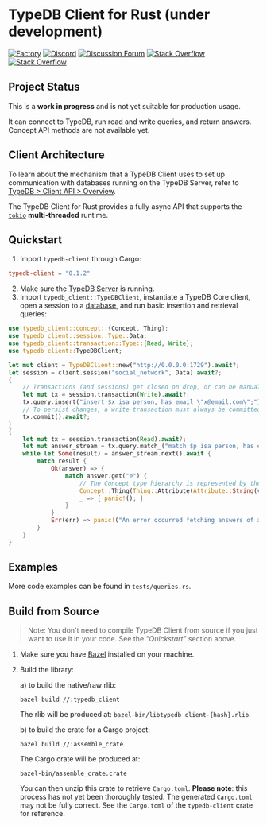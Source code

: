 # TypeDB Client for Rust (under development)

[![Factory](https://factory.vaticle.com/api/status/vaticle/typedb-client-rust/badge.svg)](https://factory.vaticle.com/vaticle/typedb-client-rust)
[![Discord](https://img.shields.io/discord/665254494820368395?color=7389D8&label=chat&logo=discord&logoColor=ffffff)](https://vaticle.com/discord)
[![Discussion Forum](https://img.shields.io/discourse/https/forum.vaticle.com/topics.svg)](https://forum.vaticle.com)
[![Stack Overflow](https://img.shields.io/badge/stackoverflow-typedb-796de3.svg)](https://stackoverflow.com/questions/tagged/typedb)
[![Stack Overflow](https://img.shields.io/badge/stackoverflow-typeql-3dce8c.svg)](https://stackoverflow.com/questions/tagged/typeql)

## Project Status
This is a **work in progress** and is not yet suitable for production usage.

It can connect to TypeDB, run read and write queries, and return answers. Concept API methods are not available yet.

## Client Architecture
To learn about the mechanism that a TypeDB Client uses to set up communication with databases running on the TypeDB Server, refer to [TypeDB > Client API > Overview](http://docs.vaticle.com/docs/client-api/overview).

The TypeDB Client for Rust provides a fully async API that supports the [`tokio`](https://crates.io/crates/tokio) **multi-threaded** runtime.

## Quickstart
1. Import `typedb-client` through Cargo:
```toml
typedb-client = "0.1.2"
```
2. Make sure the [TypeDB Server](https://docs.vaticle.com/docs/running-typedb/install-and-run#start-the-typedb-server) is running.
3. Import `typedb_client::TypeDBClient`, instantiate a TypeDB Core client, open a session to a [database](https://docs.vaticle.com/docs/management/database), and run basic insertion and retrieval queries:
```rust
use typedb_client::concept::{Concept, Thing};
use typedb_client::session::Type::Data;
use typedb_client::transaction::Type::{Read, Write};
use typedb_client::TypeDBClient;
```
```rust
let mut client = TypeDBClient::new("http://0.0.0.0:1729").await?;
let session = client.session("social_network", Data).await?;
{
    // Transactions (and sessions) get closed on drop, or can be manually closed by calling close()
    let mut tx = session.transaction(Write).await?;
    tx.query.insert("insert $x isa person, has email \"x@email.com\";");
    // To persist changes, a write transaction must always be committed. This also closes the transaction.
    tx.commit().await?;
}
{
    let mut tx = session.transaction(Read).await?;
    let mut answer_stream = tx.query.match_("match $p isa person, has email $e; limit 10;");
    while let Some(result) = answer_stream.next().await {
        match result {
            Ok(answer) => {
                match answer.get("e") {
                    // The Concept type hierarchy is represented by the Concept enum
                    Concept::Thing(Thing::Attribute(Attribute::String(value))) => { println!("email: {}", value); }
                    _ => { panic!(); }
                }
            }
            Err(err) => panic!("An error occurred fetching answers of a Match query: {}", err)
        }
    }
}
```

## Examples
More code examples can be found in `tests/queries.rs`.

## Build from Source
> Note: You don't need to compile TypeDB Client from source if you just want to use it in your code. See the _"Quickstart"_ section above.

1. Make sure you have [Bazel](https://docs.bazel.build/versions/master/install.html) installed on your machine.

2. Build the library:

   a) to build the native/raw rlib:
   ```
   bazel build //:typedb_client
   ```
   The rlib will be produced at: `bazel-bin/libtypedb_client-{hash}.rlib`.

   b) to build the crate for a Cargo project:
   ```
   bazel build //:assemble_crate
   ```
   The Cargo crate will be produced at:
   ```
   bazel-bin/assemble_crate.crate
   ```
   You can then unzip this crate to retrieve `Cargo.toml`. **Please note**: this process has not yet been thoroughly tested. The generated `Cargo.toml` may not be fully correct. See the `Cargo.toml` of the `typedb-client` crate for reference.
   